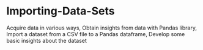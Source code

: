 # Importing-Data-Sets
Acquire data in various ways, Obtain insights from data with Pandas library, Import a dataset from a CSV file to a Pandas dataframe, Develop some basic insights about the dataset
